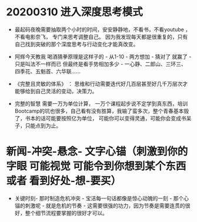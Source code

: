 
# 20200310 进入深度思考模式

 - 最起码夜晚需要抽取两个小时的时间，安安静静地，不看书，不看youtube ，不看电影奈飞， 专门来思考调整自己。  因为我发现每天都是很重复的，只有自己找到突破的那个深度思考与行动变化才能真改变。
 
 - 阿辉今天教我 喝酒猜拳原理是这样子的 - 从1-10  -  两方想加 - 猜对了 就赢了 - 只是叫法不一样而已 但最终是看手势相加多少 - 一心静、二郎山、三环三、四季花、五魁首、六华联……
 
 - 《完整且灵敏的体系》 ： 思维和行动需要迭代好几百层甚至好几千万层次才能够给到自己灵活的变动，决策力。  
 
 - 完整的智慧 需要一万为单位计算， 一万个课程起步说不定学到真东西，培训Bootcamp的坑也很多，自己看有没有胜算，我输了蛮多次，整个青春基本毁了，书本的话可能要按照亿为单位， 可能你可以变得灵通，可能你会变成书呆子，只能点到为止。
 
 
 # 新闻-冲突-悬念- 文字心锚（刺激到你的字眼 可能视觉 可能令到你想到某个东西 或者 看到好处-想-要买）
 
 - 关键时刻- 那时制造危机冲突 - 宝洁每一句话都像是惊心动魄的一刻 - 那个心锚的刺激呢 - 就是危机的节奏 - 这需要很强的功力，因为节奏是需要连贯的很好，整个细节流程要掌握的很好才可以。
 
 

